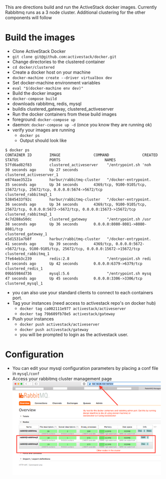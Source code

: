 This are directions build and run the ActiveStack docker images. Currently Rabbitmq runs as a 3 node cluster. Additional clustering for the other components will follow

# Build the images
* Clone ActiveStack Docker
 * `git clone git@github.com:activestack/docker.git`
* Change directories to the clustered container
 * `cd docker/clustered`
* Create a docker host on your machine
 * `docker-machine create --driver virtualbox dev`
* Set docker-machine environment variables
 * `eval "$(docker-machine env dev)"`
* Build the docker images
 * `docker-compose build`
 * downloads rabbitmq, redis, mysql
 * buildis clustered_gateway, clustered_activeserver
* Run the docker containers from these build images
 * foreground: `docker-compose up`  
 * daemon: `docker-compose up -d` (once you know they are running ok)
* verify your images are running
  * `docker ps`
  * Output should look like
```
$ docker ps
CONTAINER ID        IMAGE               COMMAND               CREATED              STATUS              PORTS                    NAMES
57fd6ad82f83        clustered_activeserver    "/entrypoint.sh 'noh   30 seconds ago      Up 27 seconds                                                                                              clustered_activeserver_1   
e874aae3522a        harbur/rabbitmq-cluster   "/docker-entrypoint.   35 seconds ago      Up 34 seconds       4369/tcp, 9100-9105/tcp, 15672/tcp, 25672/tcp, 0.0.0.0:5674->5672/tcp                  clustered_rabbitmq3_1      
53845433f92c        harbur/rabbitmq-cluster   "/docker-entrypoint.   36 seconds ago      Up 34 seconds       4369/tcp, 9100-9105/tcp, 25672/tcp, 0.0.0.0:5673->5672/tcp, 0.0.0.0:15673->15672/tcp   clustered_rabbitmq2_1      
4c7d288a50dc        clustered_gateway         "/entrypoint.sh /usr   38 seconds ago      Up 36 seconds       0.0.0.0:8080-8081->8080-8081/tcp                                                       clustered_gateway_1        
e5d1531a7b8f        harbur/rabbitmq-cluster   "/docker-entrypoint.   41 seconds ago      Up 39 seconds       4369/tcp, 0.0.0.0:5672->5672/tcp, 9100-9105/tcp, 25672/tcp, 0.0.0.0:15672->15672/tcp   clustered_rabbitmq_1       
7fe64eb3c239        redis:2.8                 "/entrypoint.sh redi   43 seconds ago      Up 42 seconds       0.0.0.0:6379->6379/tcp                                                                 clustered_redis_1          
09bb5984d736        mysql:5.6                 "/entrypoint.sh mysq   47 seconds ago      Up 45 seconds       0.0.0.0:3306->3306/tcp                                                                 clustered_mysql_1     

```
 * you can also use your standard clients to connect to each containers port.
* Tag your instances (need access to activestack repo's on docker hub)
  * `docker tag ca002111e977 activestack/activeserver`
  * `docker tag 79b609fb78e5 activestack/gateway`
* Push your instances
  * `docker push activestack/activeserver`
  * `docker push activestack/gateway`
  * you will be prompted to login as the activestack user.

# Configuration
* You can edit your mysql configuration parameters by placing a conf file in `mysql/conf`
* Access your rabbitmq cluster management page
![](https://github.com/ActiveStack/ActiveServerDockerConfig/blob/master/clustered/pics/rabbitmq-cluster.png)

